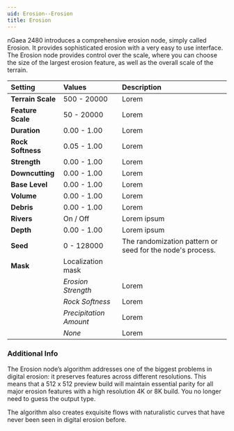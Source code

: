 ```yaml
---
uid: Erosion--Erosion
title: Erosion
---
```


nGaea 2480 introduces a comprehensive erosion node, simply called Erosion. It provides sophisticated erosion with a very easy to use interface. The Erosion node provides control over the scale, where you can choose the size of the largest erosion feature, as well as the overall scale of the terrain.

| Setting           | Values                 | Description                                               |
| :---------------- | :--------------------- | :-------------------------------------------------------- |
| **Terrain Scale** | 500 - 20000            | Lorem                                                     |
| **Feature Scale** | 50 - 20000             | Lorem                                                     |
| **Duration**      | 0.00 - 1.00            | Lorem                                                     |
| **Rock Softness** | 0.05 - 1.00            | Lorem                                                     |
| **Strength**      | 0.00 - 1.00            | Lorem                                                     |
| **Downcutting**   | 0.00 - 1.00            | Lorem                                                     |
| **Base Level**    | 0.00 - 1.00            | Lorem                                                     |
| **Volume**        | 0.00 - 1.00            | Lorem                                                     |
| **Debris**        | 0.00 - 1.00            | Lorem                                                     |
| **Rivers**        | On / Off               | Lorem ipsum                                               |
| **Depth**         | 0.00 - 1.00            | Lorem ipsum                                               |
| **Seed**          | 0 - 128000             | The randomization pattern or seed for the node's process. |
| **Mask**          | Localization mask      |
|                   | *Erosion Strength*     | Lorem                                                     |
|                   | *Rock Softness*        | Lorem                                                     |
|                   | *Precipitation Amount* | Lorem                                                     |
|                   | *None*                 | Lorem                                                     |

### Additional Info
The Erosion node’s algorithm addresses one of the biggest problems in digital erosion: it preserves features across different resolutions. This means that a 512 x 512 preview build will maintain essential parity for all major erosion features with a high resolution 4K or 8K build. You no longer need to guess the output type.

The algorithm also creates exquisite flows with naturalistic curves that have never been seen in digital erosion before.